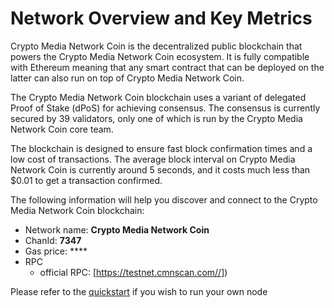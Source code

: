 # Network Overview and Key Metrics

Crypto Media Network Coin is the decentralized public blockchain that powers the Crypto Media Network Coin ecosystem. It is fully compatible with Ethereum meaning that any smart contract that can be deployed on the latter can also run on top of Crypto Media Network Coin.

The Crypto Media Network Coin blockchain uses a variant of delegated Proof of Stake \(dPoS\) for achieving consensus. The consensus is currently secured by 39 validators, only one of which is run by the Crypto Media Network Coin core team.

The blockchain is designed to ensure fast block confirmation times and a low cost of transactions. The average block interval on Crypto Media Network Coin is currently around 5 seconds, and it costs much less than $0.01 to get a transaction confirmed.

The following information will help you discover and connect to the Crypto Media Network Coin blockchain:   

* Network name: **Crypto Media Network Coin**
* ChanId: **7347**
* Gas price: ****
* RPC
  * official RPC: [https://testnet.cmnscan.com//])
 

Please refer to the [quickstart](https://github.com/fkt20/FAKTNetwork/#using-quickstart) if you wish to run your own node


